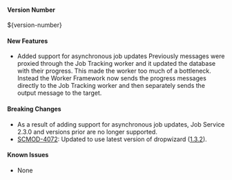 #### Version Number
${version-number}

#### New Features
 - Added support for asynchronous job updates
    Previously messages were proxied through the Job Tracking worker and it updated the database with their progress. This made the worker too much of a bottleneck. Instead the Worker Framework now sends the progress messages directly to the Job Tracking worker and then separately sends the output message to the target.
     
#### Breaking Changes
 - As a result of adding support for asynchronous job updates, Job Service 2.3.0 and versions prior are no longer supported.
- [SCMOD-4072](https://jira.autonomy.com/browse/SCMOD-4072): Updated to use latest version of dropwizard ([1.3.2](https://github.com/dropwizard/dropwizard/tree/v1.3.2)).
    
#### Known Issues
 - None

